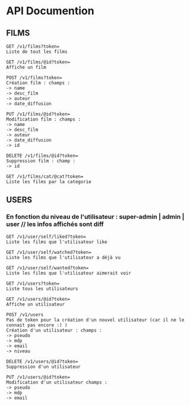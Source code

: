# API Documention

## FILMS

```
GET /v1/films?token=
Liste de tout les films
```

```
GET /v1/films/@id?token=
Affiche un film
```

```
POST /v1/films?token=
Création film : champs :
-> name
-> desc_film
-> auteur
-> date_diffusion
```

```
PUT /v1/films/@id?token=
Modification film : champs :
-> name
-> desc_film
-> auteur
-> date_diffusion
-> id
```

```
DELETE /v1/films/@id?token=
Suppression film : champ :
-> id
```

```
GET /v1/films/cat/@cat?token=
Liste les films par la categorie
```

## USERS

### En fonction du niveau de l'utilisateur : super-admin | admin | user // les infos affichés sont diff

```
GET /v1/user/self/liked?token=
Liste les films que l'utilisateur like
```

```
GET /v1/user/self/watched?token=
Liste les films que l'utilisateur a déjà vu
```

```
GET /v1/user/self/wanted?token=
Liste les films que l'utilisateur aimerait voir
```

```
GET /v1/users?token=
Liste tous les utilisateurs
```

```
GET /v1/users/@id?token=
Affiche un utilisateur
```

```
POST /v1/users
Pas de token pour la création d'un nouvel utilisateur (car il ne le connait pas encore :) )
Création d'un utilisateur : champs :
-> pseudo
-> mdp
-> email
-> niveau
```

```
DELETE /v1/users/@id?token=
Suppression d'un utilisateur
```

```
PUT /v1/users/@id?token=
Modification d'un utilisateur champs :
-> pseudo
-> mdp
-> email
```